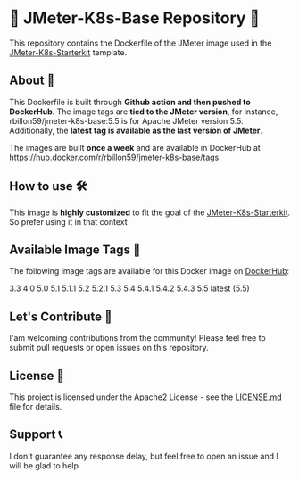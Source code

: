 🚀 JMeter-K8s-Base Repository 🐳
================================

This repository contains the Dockerfile of the JMeter image used in the [JMeter-K8s-Starterkit](https://github.com/Rbillon59/jmeter-k8s-starterkit) template.

About 📝
--------

This Dockerfile is built through **Github action and then pushed to DockerHub**. The image tags are **tied to the JMeter version**, for instance, rbillon59/jmeter-k8s-base:5.5 is for Apache JMeter version 5.5. Additionally, the **latest tag is available as the last version of JMeter**.

The images are built **once a week** and are available in DockerHub at https://hub.docker.com/r/rbillon59/jmeter-k8s-base/tags.

How to use 🛠️
--------------

This image is **highly customized** to fit the goal of the [JMeter-K8s-Starterkit](https://github.com/Rbillon59/jmeter-k8s-starterkit). So prefer using it in that context

Available Image Tags 🐳
-------------------- 
The following image tags are available for this Docker image on [DockerHub](https://hub.docker.com/r/rbillon59/jmeter-k8s-base/tags?page=1&ordering=-name):

3.3
4.0
5.0
5.1
5.1.1
5.2
5.2.1
5.3
5.4
5.4.1
5.4.2
5.4.3
5.5
latest (5.5)

Let's Contribute 🤝
-------------------

I'am welcoming contributions from the community! Please feel free to submit pull requests or open issues on this repository.

License 🔑
----------

This project is licensed under the Apache2 License - see the [LICENSE.md](LICENSE.md) file for details.

Support 📞
----------

I don't guarantee any response delay, but feel free to open an issue and I will be glad to help
